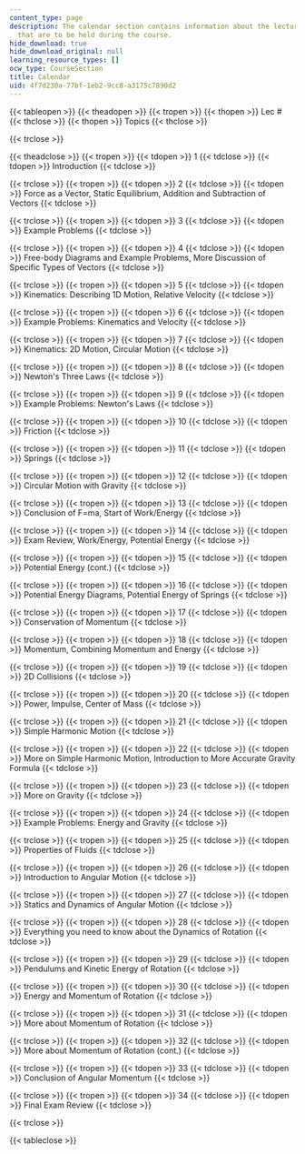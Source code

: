 ```yaml
---
content_type: page
description: The calendar section contains information about the lectures and topics
  that are to be held during the course.
hide_download: true
hide_download_original: null
learning_resource_types: []
ocw_type: CourseSection
title: Calendar
uid: 4f7d230a-77bf-1eb2-9cc8-a3175c7890d2
---
```


{{< tableopen >}}
{{< theadopen >}}
{{< tropen >}}
{{< thopen >}}
Lec #
{{< thclose >}}
{{< thopen >}}
Topics
{{< thclose >}}

{{< trclose >}}

{{< theadclose >}}
{{< tropen >}}
{{< tdopen >}}
1
{{< tdclose >}}
{{< tdopen >}}
Introduction
{{< tdclose >}}

{{< trclose >}}
{{< tropen >}}
{{< tdopen >}}
2
{{< tdclose >}}
{{< tdopen >}}
Force as a Vector, Static Equilibrium, Addition and Subtraction of Vectors
{{< tdclose >}}

{{< trclose >}}
{{< tropen >}}
{{< tdopen >}}
3
{{< tdclose >}}
{{< tdopen >}}
Example Problems
{{< tdclose >}}

{{< trclose >}}
{{< tropen >}}
{{< tdopen >}}
4
{{< tdclose >}}
{{< tdopen >}}
Free-body Diagrams and Example Problems, More Discussion of Specific Types of Vectors
{{< tdclose >}}

{{< trclose >}}
{{< tropen >}}
{{< tdopen >}}
5
{{< tdclose >}}
{{< tdopen >}}
Kinematics: Describing 1D Motion, Relative Velocity
{{< tdclose >}}

{{< trclose >}}
{{< tropen >}}
{{< tdopen >}}
6
{{< tdclose >}}
{{< tdopen >}}
Example Problems: Kinematics and Velocity
{{< tdclose >}}

{{< trclose >}}
{{< tropen >}}
{{< tdopen >}}
7
{{< tdclose >}}
{{< tdopen >}}
Kinematics: 2D Motion, Circular Motion
{{< tdclose >}}

{{< trclose >}}
{{< tropen >}}
{{< tdopen >}}
8
{{< tdclose >}}
{{< tdopen >}}
Newton's Three Laws
{{< tdclose >}}

{{< trclose >}}
{{< tropen >}}
{{< tdopen >}}
9
{{< tdclose >}}
{{< tdopen >}}
Example Problems: Newton's Laws
{{< tdclose >}}

{{< trclose >}}
{{< tropen >}}
{{< tdopen >}}
10
{{< tdclose >}}
{{< tdopen >}}
Friction
{{< tdclose >}}

{{< trclose >}}
{{< tropen >}}
{{< tdopen >}}
11
{{< tdclose >}}
{{< tdopen >}}
Springs
{{< tdclose >}}

{{< trclose >}}
{{< tropen >}}
{{< tdopen >}}
12
{{< tdclose >}}
{{< tdopen >}}
Circular Motion with Gravity
{{< tdclose >}}

{{< trclose >}}
{{< tropen >}}
{{< tdopen >}}
13
{{< tdclose >}}
{{< tdopen >}}
Conclusion of F=ma, Start of Work/Energy
{{< tdclose >}}

{{< trclose >}}
{{< tropen >}}
{{< tdopen >}}
14
{{< tdclose >}}
{{< tdopen >}}
Exam Review, Work/Energy, Potential Energy
{{< tdclose >}}

{{< trclose >}}
{{< tropen >}}
{{< tdopen >}}
15
{{< tdclose >}}
{{< tdopen >}}
Potential Energy (cont.)
{{< tdclose >}}

{{< trclose >}}
{{< tropen >}}
{{< tdopen >}}
16
{{< tdclose >}}
{{< tdopen >}}
Potential Energy Diagrams, Potential Energy of Springs
{{< tdclose >}}

{{< trclose >}}
{{< tropen >}}
{{< tdopen >}}
17
{{< tdclose >}}
{{< tdopen >}}
Conservation of Momentum
{{< tdclose >}}

{{< trclose >}}
{{< tropen >}}
{{< tdopen >}}
18
{{< tdclose >}}
{{< tdopen >}}
Momentum, Combining Momentum and Energy
{{< tdclose >}}

{{< trclose >}}
{{< tropen >}}
{{< tdopen >}}
19
{{< tdclose >}}
{{< tdopen >}}
2D Collisions
{{< tdclose >}}

{{< trclose >}}
{{< tropen >}}
{{< tdopen >}}
20
{{< tdclose >}}
{{< tdopen >}}
Power, Impulse, Center of Mass
{{< tdclose >}}

{{< trclose >}}
{{< tropen >}}
{{< tdopen >}}
21
{{< tdclose >}}
{{< tdopen >}}
Simple Harmonic Motion
{{< tdclose >}}

{{< trclose >}}
{{< tropen >}}
{{< tdopen >}}
22
{{< tdclose >}}
{{< tdopen >}}
More on Simple Harmonic Motion, Introduction to More Accurate Gravity Formula
{{< tdclose >}}

{{< trclose >}}
{{< tropen >}}
{{< tdopen >}}
23
{{< tdclose >}}
{{< tdopen >}}
More on Gravity
{{< tdclose >}}

{{< trclose >}}
{{< tropen >}}
{{< tdopen >}}
24
{{< tdclose >}}
{{< tdopen >}}
Example Problems: Energy and Gravity
{{< tdclose >}}

{{< trclose >}}
{{< tropen >}}
{{< tdopen >}}
25
{{< tdclose >}}
{{< tdopen >}}
Properties of Fluids
{{< tdclose >}}

{{< trclose >}}
{{< tropen >}}
{{< tdopen >}}
26
{{< tdclose >}}
{{< tdopen >}}
Introduction to Angular Motion
{{< tdclose >}}

{{< trclose >}}
{{< tropen >}}
{{< tdopen >}}
27
{{< tdclose >}}
{{< tdopen >}}
Statics and Dynamics of Angular Motion
{{< tdclose >}}

{{< trclose >}}
{{< tropen >}}
{{< tdopen >}}
28
{{< tdclose >}}
{{< tdopen >}}
Everything you need to know about the Dynamics of Rotation
{{< tdclose >}}

{{< trclose >}}
{{< tropen >}}
{{< tdopen >}}
29
{{< tdclose >}}
{{< tdopen >}}
Pendulums and Kinetic Energy of Rotation
{{< tdclose >}}

{{< trclose >}}
{{< tropen >}}
{{< tdopen >}}
30
{{< tdclose >}}
{{< tdopen >}}
Energy and Momentum of Rotation
{{< tdclose >}}

{{< trclose >}}
{{< tropen >}}
{{< tdopen >}}
31
{{< tdclose >}}
{{< tdopen >}}
More about Momentum of Rotation
{{< tdclose >}}

{{< trclose >}}
{{< tropen >}}
{{< tdopen >}}
32
{{< tdclose >}}
{{< tdopen >}}
More about Momentum of Rotation (cont.)
{{< tdclose >}}

{{< trclose >}}
{{< tropen >}}
{{< tdopen >}}
33
{{< tdclose >}}
{{< tdopen >}}
Conclusion of Angular Momentum
{{< tdclose >}}

{{< trclose >}}
{{< tropen >}}
{{< tdopen >}}
34
{{< tdclose >}}
{{< tdopen >}}
Final Exam Review
{{< tdclose >}}

{{< trclose >}}

{{< tableclose >}}